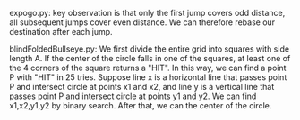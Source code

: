expogo.py: key observation is that only the first jump covers odd distance, all subsequent jumps cover even distance. We can therefore rebase our destination after each jump.

blindFoldedBullseye.py: We first divide the entire grid into squares with side length A. If the center of the circle falls in one of the squares, at least one of the 4 corners of the square returns a "HIT". In this way, we can find a point P with "HIT" in 25 tries. Suppose line x is a horizontal line that passes point P and intersect circle at points x1 and x2, and line y is a vertical line that passes point P and intersect circle at points y1 and y2. We can find x1,x2,y1,y2 by binary search. After that, we can the center of the circle.

